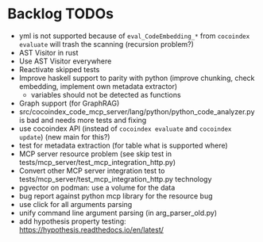 # Backlog TODOs

* yml is not supported because of `eval_CodeEmbedding_*`
  from `cocoindex evaluate` will trash the scanning (recursion problem?)
* AST Visitor in rust
* Use AST Visitor everywhere
* Reactivate skipped tests
* Improve haskell support to parity with python
  (improve chunking, check embedding, implement own metadata extractor)
  + variables should not be detected as functions
* Graph support (for GraphRAG)
* src/cocoindex_code_mcp_server/lang/python/python_code_analyzer.py is bad
  and needs more tests and fixing
* use cocoindex API (instead of `cocoindex evaluate` and `cocoindex update`)
  (new main for this?)
* test for metadata extraction (for table what is supported where)
* MCP server resource problem (see skip test in tests/mcp_server/test_mcp_integration_http.py)
* Convert other MCP server integration test to tests/mcp_server/test_mcp_integration_http.py technology
* pgvector on podman: use a volume for the data
* bug report against python mcp library for the resource bug
* use click for all arguments parsing
* unify command line argument parsing (in arg_parser_old.py)
* add hypothesis property testing: https://hypothesis.readthedocs.io/en/latest/
